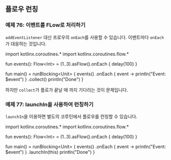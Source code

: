 ## 플로우 런칭

### 예제 76: 이벤트를 FLow로 처리하기

`addEventListener` 대신 프로우의 `onEach`를 사용할 수 있습니다. 이벤트마다 `onEach`가 대응하는 것입니다.

<div class="kotlin-playground" >
import kotlinx.coroutines.*
import kotlinx.coroutines.flow.*

fun events(): Flow&lt;Int&gt; = (1..3).asFlow().onEach { delay(100) }

fun main() = runBlocking&lt;Unit&gt; {
    events()
        .onEach { event -> println("Event: $event") }
        .collect()
    println("Done")
}   
</div>

하지만 `collect`가 플로가 끝날 때 까지 기다리는 것이 문제입니다.

### 예제 77: launchIn을 사용하여 런칭하기

`launchIn`을 이용하면 별도의 코루틴에서 플로우를 런칭할 수 있습니다.

<div class="kotlin-playground" >
import kotlinx.coroutines.*
import kotlinx.coroutines.flow.*

fun events(): Flow&lt;Int&gt; = (1..3).asFlow().onEach { delay(100) }

fun main() = runBlocking&lt;Unit&gt; {
    events()
        .onEach { event -> println("Event: $event") }
        .launchIn(this)
    println("Done")
}   
</div>
